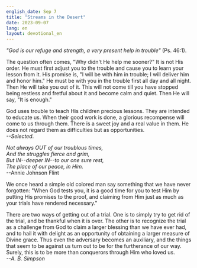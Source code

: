 ```yaml
---
english_date: Sep 7
title: "Streams in the Desert"
date: 2023-09-07
lang: en
layout: devotional_en
---
```





<p><em>"God is our refuge and strength, a very present help in trouble" </em>(Ps. 46:1).

</p>

<p>The question often comes, "Why didn't He help me sooner?" It is not His order. He must first adjust you to the trouble and cause you to learn your lesson from it. His promise is, "I will be with him in trouble; I will deliver him and honor him." He must be with you in the trouble first all day and all night. Then He will take you out of it. This will not come till you have stopped being restless and fretful about it and become calm and quiet. Then He will say, "It is enough."

</p>

<p>God uses trouble to teach His children precious lessons. They are intended to educate us. When their good work is done, a glorious recompense will come to us through them. There is a sweet joy and a real value in them. He does not regard them as difficulties but as opportunities.<br/> <em>--Selected</em>.

</p>

<p><em>Not always OUT of our troublous times,<br/> And the struggles fierce and grim,<br/> But IN--deeper IN--to our one sure rest,<br/> The place of our peace, in Him.</em><br/> --Annie Johnson Flint

</p>

<p>We once heard a simple old colored man say something that we have never forgotten: "When God tests you, it is a good time for you to test Him by putting His promises to the proof, and claiming from Him just as much as your trials have rendered necessary."

</p>

<p>There are two ways of getting out of a trial. One is to simply try to get rid of the trial, and be thankful when it is over. The other is to recognize the trial as a challenge from God to claim a larger blessing than we have ever had, and to hail it with delight as an opportunity of obtaining a larger measure of Divine grace. Thus even the adversary becomes an auxiliary, and the things that seem to be against us turn out to be for the furtherance of our way. Surely, this is to be more than conquerors through Him who loved us.<br/> <em>--A. B. Simpson</em>

</p>

<p></p>